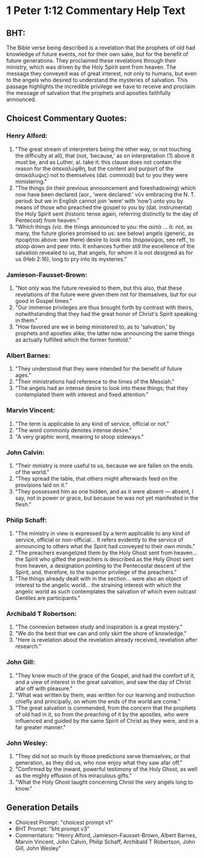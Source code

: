 # 1 Peter 1:12 Commentary Help Text

## BHT:
The Bible verse being described is a revelation that the prophets of old had knowledge of future events, not for their own sake, but for the benefit of future generations. They proclaimed these revelations through their ministry, which was driven by the Holy Spirit sent from heaven. The message they conveyed was of great interest, not only to humans, but even to the angels who desired to understand the mysteries of salvation. This passage highlights the incredible privilege we have to receive and proclaim the message of salvation that the prophets and apostles faithfully announced.

## Choicest Commentary Quotes:
### Henry Alford:
1. "The great stream of interpreters being the other way, or not touching the difficulty at all), that (not, ‘because,’ as on interpretation (1) above it must be, and as Luther, al. take it: this clause does not contain the reason for the ἀπεκαλύφθη, but the content and purport of the ἀποκάλυψις) not to themselves (dat. commodi) but to you they were ministering."
2. "The things (in their previous announcement and foreshadowing) which now have been declared (aor., ‘were declared:’ νῦν embracing the N. T. period: but we in English cannot join ‘were’ with ‘now’) unto you by means of those who preached the gospel to you by (dat. instrumental) the Holy Spirit sent (historic tense again, referring distinctly to the day of Pentecost) from heaven."
3. "Which things (viz. the things announced to you: the αὐτὰ … ἅ: not, as many, the future glories promised to us: see below) angels (generic, as προφῆται above: see there) desire to look into (παρακύψαι, see reff., to stoop down and peer into. It enhances further still the excellence of the salvation revealed to us, that angels, for whom it is not designed as for us (Heb 2:16), long to pry into its mysteries."

### Jamieson-Fausset-Brown:
1. "Not only was the future revealed to them, but this also, that these revelations of the future were given them not for themselves, but for our good in Gospel times."
2. "Our immense privileges are thus brought forth by contrast with theirs, notwithstanding that they had the great honor of Christ's Spirit speaking in them."
3. "How favored are we in being ministered to, as to 'salvation,' by prophets and apostles alike, the latter now announcing the same things as actually fulfilled which the former foretold."

### Albert Barnes:
1. "They understood that they were intended for the benefit of future ages."
2. "Their ministrations had reference to the times of the Messiah."
3. "The angels had an intense desire to look into these things; that they contemplated them with interest and fixed attention."

### Marvin Vincent:
1. "The term is applicable to any kind of service, official or not." 
2. "The word commonly denotes intense desire." 
3. "A very graphic word, meaning to stoop sideways."

### John Calvin:
1. "Their ministry is more useful to us, because we are fallen on the ends of the world."
2. "They spread the table, that others might afterwards feed on the provisions laid on it."
3. "They possessed him as one hidden, and as it were absent — absent, I say, not in power or grace, but because he was not yet manifested in the flesh."

### Philip Schaff:
1. "The ministry in view is expressed by a term applicable to any kind of service, official or non-official... It refers evidently to the service of announcing to others what the Spirit had conveyed to their own minds." 
2. "The preachers evangelized them by the Holy Ghost sent from heaven... the Spirit who gifted the preachers is described as the Holy Ghost sent from heaven, a designation pointing to the Pentecostal descent of the Spirit, and, therefore, to the superior privilege of the preachers."
3. "The things already dealt with in the section... were also an object of interest to the angelic world... the straining interest with which the angelic world as such contemplates the salvation of which even outcast Gentiles are participants."

### Archibald T Robertson:
1. "The connexion between study and inspiration is a great mystery." 
2. "We do the best that we can and only skirt the shore of knowledge."
3. "Here is revelation about the revelation already received, revelation after research."

### John Gill:
1. "They knew much of the grace of the Gospel, and had the comfort of it, and a view of interest in the great salvation, and saw the day of Christ afar off with pleasure."
2. "What was written by them, was written for our learning and instruction chiefly and principally, on whom the ends of the world are come."
3. "The great salvation is commended, from the concern that the prophets of old had in it, so from the preaching of it by the apostles, who were influenced and guided by the same Spirit of Christ as they were, and in a far greater manner."

### John Wesley:
1. "They did not so much by those predictions serve themselves, or that generation, as they did us, who now enjoy what they saw afar off."
2. "Confirmed by the inward, powerful testimony of the Holy Ghost, as well as the mighty effusion of his miraculous gifts."
3. "What the Holy Ghost taught concerning Christ the very angels long to know."


## Generation Details
- Choicest Prompt: "choicest prompt v1"
- BHT Prompt: "bht prompt v3"
- Commentators: "Henry Alford, Jamieson-Fausset-Brown, Albert Barnes, Marvin Vincent, John Calvin, Philip Schaff, Archibald T Robertson, John Gill, John Wesley"
